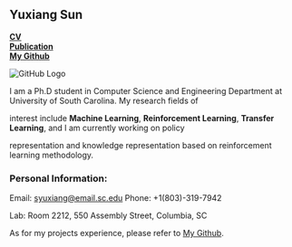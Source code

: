 ## Yuxiang Sun

[**CV**]()             
[**Publication**]()               
[**My Github**](https://github.com/SunCherry)

 ![GitHub Logo](/Users/cherrysun/Desktop/me.jpg)

I am a Ph.D student in Computer Science and Engineering Department at University of South Carolina. My research fields of 

interest include **Machine Learning**, **Reinforcement Learning**, **Transfer Learning**, and I am currently working on policy 

representation and knowledge representation based on reinforcement learning methodology.

### Personal Information:
Email: syuxiang@email.sc.edu   Phone: +1(803)-319-7942

Lab: Room 2212, 550 Assembly Street, Columbia, SC

As for my projects experience, please refer to [My Github](https://github.com/SunCherry).

